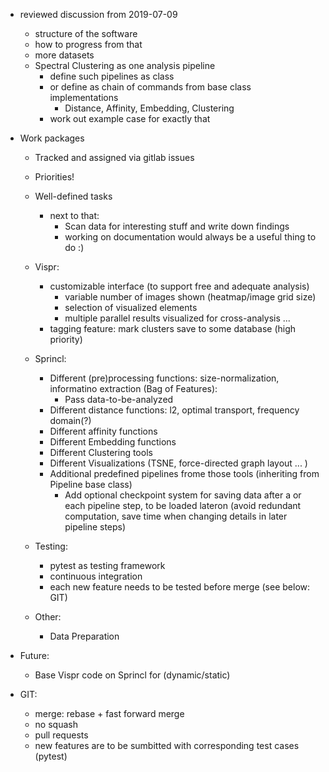 - reviewed discussion from 2019-07-09
    - structure of the software
    - how to progress from that
    - more datasets
    - Spectral Clustering as one analysis pipeline
        - define such pipelines as class
        - or define as chain of commands from base class implementations
            - Distance, Affinity, Embedding, Clustering
        - work out example case for exactly that


- Work packages
    - Tracked and assigned via gitlab issues
    - Priorities!
    - Well-defined tasks
        - next to that:
            - Scan data for interesting stuff and write down findings
            - working on documentation would always be a useful thing to do :)

    - Vispr:
        - customizable interface (to support free and adequate analysis)
            - variable number of images shown (heatmap/image grid size)
            - selection of visualized elements
            - multiple parallel results visualized for cross-analysis ...
        - tagging feature: mark clusters save to some database (high priority)

    - Sprincl:
        - Different (pre)processing functions: size-normalization, informatino extraction (Bag of Features):
            - Pass data-to-be-analyzed
        - Different distance functions: l2, optimal transport, frequency domain(?)
        - Different affinity functions
        - Different Embedding functions
        - Different Clustering tools
        - Different Visualizations (TSNE, force-directed graph layout ... )
        - Additional predefined pipelines frome those tools (inheriting from Pipeline base class)
            - Add optional checkpoint system for saving data after a or each pipeline step, to be loaded lateron (avoid redundant computation, save time when changing details in later pipeline steps)

    - Testing:
      - pytest as testing framework
      - continuous integration
      - each new feature needs to be tested before merge (see below: GIT)


    - Other:
        - Data Preparation


- Future:
    - Base Vispr code on Sprincl for (dynamic/static)


- GIT:
  - merge: rebase + fast forward merge
  - no squash
  - pull requests
  - new features are to be sumbitted with corresponding test cases (pytest)
